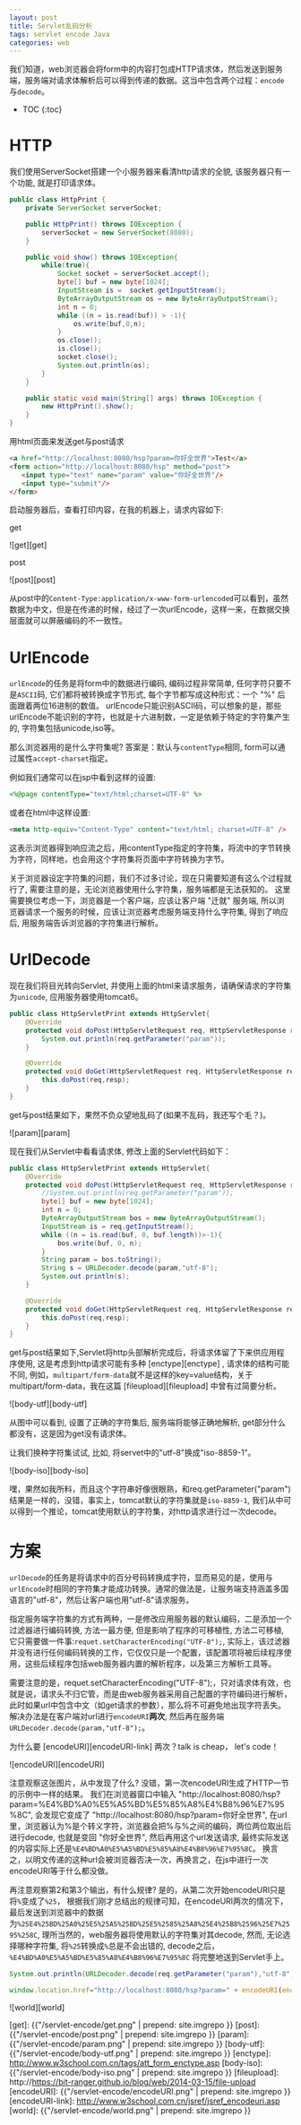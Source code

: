 ```yaml
---
layout: post
title: Servlet乱码分析
tags: servlet encode Java
categories: web
---
```


我们知道，web浏览器会将form中的内容打包成HTTP请求体，然后发送到服务端，服务端对请求体解析后可以得到传递的数据。这当中包含两个过程：`encode`与`decode`。

* TOC
{:toc}


#  HTTP

我们使用ServerSocket搭建一个小服务器来看清http请求的全貌, 该服务器只有一个功能, 就是打印请求体。

~~~java
public class HttpPrint {
    private ServerSocket serverSocket;

    public HttpPrint() throws IOException {
        serverSocket = new ServerSocket(8080);
    }

    public void show() throws IOException{
        while(true){
            Socket socket = serverSocket.accept();
            byte[] buf = new byte[1024];
            InputStream is =  socket.getInputStream();
            ByteArrayOutputStream os = new ByteArrayOutputStream();
            int n = 0;
            while ((n = is.read(buf)) > -1){
                os.write(buf,0,n);
            }
            os.close();
            is.close();
            socket.close();
            System.out.println(os);
        }
    }

    public static void main(String[] args) throws IOException {
        new HttpPrint().show();
    }
}
~~~

用html页面来发送get与post请求

~~~html
<a href="http://localhost:8080/hsp?param=你好全世界">Test</a>
<form action="http://localhost:8080/hsp" method="post">
   <input type="text" name="param" value="你好全世界"/>
   <input type="submit"/>
</form>
~~~

启动服务器后，查看打印内容，在我的机器上，请求内容如下:

get

![get][get]

post

![post][post]

从post中的`Content-Type:application/x-www-form-urlencoded`可以看到，虽然数据为中文，但是在传递的时候，经过了一次urlEncode，这样一来，在数据交换层面就可以屏蔽编码的不一致性。

#  UrlEncode

`urlEncode`的任务是将form中的数据进行编码, 编码过程非常简单, 任何字符只要不是`ASCII`码, 它们都将被转换成字节形式, 每个字节都写成这种形式：一个 "%" 后面跟着两位16进制的数值。
urlEncode只能识别ASCII码，可以想象的是，那些urlEncode不能识别的字符，也就是十六进制数，一定是依赖于特定的字符集产生的, 字符集包括unicode,iso等。

那么浏览器用的是什么字符集呢? 答案是：默认与`contentType`相同, form可以通过属性`accept-charset`指定。

例如我们通常可以在jsp中看到这样的设置:

~~~jsp
<%@page contentType="text/html;charset=UTF-8" %>
~~~

或者在html中这样设置:

~~~html
<meta http-equiv="Content-Type" content="text/html; charset=UTF-8" />
~~~

这表示浏览器得到响应流之后，用contentType指定的字符集，将流中的字节转换为字符，同样地，也会用这个字符集将页面中字符转换为字节。

关于浏览器设定字符集的问题，我们不过多讨论，现在只需要知道有这么个过程就行了, 需要注意的是，无论浏览器使用什么字符集，服务端都是无法获知的。
这里需要换位考虑一下，浏览器是一个客户端，应该让客户端 "迁就" 服务端, 所以浏览器请求一个服务的时候，应该让浏览器考虑服务端支持什么字符集, 得到了响应后, 用服务端告诉浏览器的字符集进行解析。


#  UrlDecode

现在我们将目光转向Servlet, 并使用上面的html来请求服务，请确保请求的字符集为`unicode`, 应用服务器使用tomcat6。

~~~java
public class HttpServletPrint extends HttpServlet{
    @Override
    protected void doPost(HttpServletRequest req, HttpServletResponse resp) throws ServletException, IOException {
        System.out.println(req.getParameter("param"));
    }

    @Override
    protected void doGet(HttpServletRequest req, HttpServletResponse resp) throws ServletException, IOException {
        this.doPost(req,resp);
    }
}
~~~

get与post结果如下，果然不负众望地乱码了(如果不乱码，我还写个毛？)。

![param][param]

现在我们从Servlet中看看请求体, 修改上面的Servlet代码如下：

~~~java
public class HttpServletPrint extends HttpServlet{
    @Override
    protected void doPost(HttpServletRequest req, HttpServletResponse resp) throws ServletException, IOException {
        //System.out.println(req.getParameter("param"));
        byte[] buf = new byte[1024];
        int n = 0;
        ByteArrayOutputStream bos = new ByteArrayOutputStream();
        InputStream is = req.getInputStream();
        while ((n = is.read(buf, 0, buf.length))>-1){
            bos.write(buf, 0, n);
        }
        String param = bos.toString();
        String s = URLDecoder.decode(param,"utf-8");
        System.out.println(s);
    }

    @Override
    protected void doGet(HttpServletRequest req, HttpServletResponse resp) throws ServletException, IOException {
        this.doPost(req,resp);
    }
}
~~~

get与post结果如下,Servlet将http头部解析完成后，将请求体留了下来供应用程序使用, 这是考虑到http请求可能有多种 [enctype][enctype] , 请求体的结构可能不同,
例如，`multipart/form-data`就不是这样的key=value结构，关于multipart/form-data，我在这篇 [fileupload][fileupload] 中曾有过简要分析。

![body-utf][body-utf]

从图中可以看到, 设置了正确的字符集后, 服务端将能够正确地解析, get部分什么都没有，这是因为get没有请求体。

让我们换种字符集试试, 比如, 将servet中的"utf-8"换成"iso-8859-1"。

![body-iso][body-iso]

嘿，果然如我所料，而且这个字符串好像很眼熟，和req.getParameter("param")结果是一样的，没错，事实上，tomcat默认的字符集就是`iso-8859-1`, 我们从中可以得到一个推论，tomcat使用默认的字符集，对http请求进行过一次decode。



#  方案

`urlDecode`的任务是将请求中的百分号码转换成字符，显而易见的是，使用与`urlEncode`时相同的字符集才能成功转换。通常的做法是，让服务端支持涵盖多国语言的"utf-8"，然后让客户端也用"utf-8"请求服务。

指定服务端字符集的方式有两种，一是修改应用服务器的默认编码，二是添加一个过滤器进行编码转换, 方法一最方便, 但是影响了程序的可移植性, 方法二可移植, 它只需要做一件事:`requet.setCharacterEncoding("UTF-8");`,
实际上，该过滤器并没有进行任何编码转换的工作，它仅仅只是一个配置，该配置项将被后续程序使用，这些后续程序包括web服务器内置的解析程序，以及第三方解析工具等。

需要注意的是，requet.setCharacterEncoding("UTF-8");，只对请求体有效，也就是说，请求头不归它管，而是由web服务器采用自己配置的字符编码进行解析，此时如果url中包含中文（如get请求的参数），那么将不可避免地出现字符丢失。
解决办法是在客户端对url进行`encodeURI`**两次**, 然后再在服务端`URLDecoder.decode(param,"utf-8");`。

为什么要 [encodeURI][encodeURI-link] 两次？talk is cheap， let's code！

![encodeURI][encodeURI]

注意观察这张图片，从中发现了什么? 没错，第一次encodeURI生成了HTTP一节的示例中一样的结果。
我们在浏览器窗口中输入 "http://localhost:8080/hsp?param=%E4%BD%A0%E5%A5%BD%E5%85%A8%E4%B8%96%E7%95%8C", 会发现它变成了 "http://localhost:8080/hsp?param=你好全世界",
在url里，浏览器认为%是个转义字符，浏览器会把%与%之间的编码，两位两位取出后进行decode, 也就是变回 "你好全世界", 然后再用这个url发送请求, 最终实际发送的内容实际上还是`%E4%BD%A0%E5%A5%BD%E5%85%A8%E4%B8%96%E7%95%8C`。
换言之，以明文传递的这种url会被浏览器否决一次，再换言之，在js中进行一次encodeURI等于什么都没做。

再注意观察第2和第3个输出，有什么规律? 是的，从第二次开始encodeURI只是将`%`变成了`%25`，
根据我们刚才总结出的规律可知，在encodeURI两次的情况下，最后发送到浏览器中的数据为`%25E4%25BD%25A0%25E5%25A5%25BD%25E5%2585%25A8%25E4%25B8%2596%25E7%2595%258C`,
理所当然的，web服务器将使用默认的字符集对其decode, 然而, 无论选择哪种字符集, 将`%25`转换成`%`总是不会出错的, decode之后，`%E4%BD%A0%E5%A5%BD%E5%85%A8%E4%B8%96%E7%95%8C` 将完整地送到Servlet手上。

~~~java
System.out.println(URLDecoder.decode(req.getParameter("param"),"utf-8"));
~~~

~~~javascript
window.location.href="http://localhost:8080/hsp?param=" + encodeURI(encodeURI('你好全世界'));
~~~

![world][world]

[get]: {{"/servlet-encode/get.png" | prepend: site.imgrepo }}
[post]: {{"/servlet-encode/post.png" | prepend: site.imgrepo }}
[param]: {{"/servlet-encode/param.png" | prepend: site.imgrepo }}
[body-utf]: {{"/servlet-encode/body-utf.png" | prepend: site.imgrepo }}
[enctype]: http://www.w3school.com.cn/tags/att_form_enctype.asp
[body-iso]: {{"/servlet-encode/body-iso.png" | prepend: site.imgrepo }}
[fileupload]: http://https://bit-ranger.github.io/blog/web/2014-03-15/file-upload
[encodeURI]: {{"/servlet-encode/encodeURI.png" | prepend: site.imgrepo }}
[encodeURI-link]: http://www.w3school.com.cn/jsref/jsref_encodeuri.asp
[world]: {{"/servlet-encode/world.png" | prepend: site.imgrepo }}